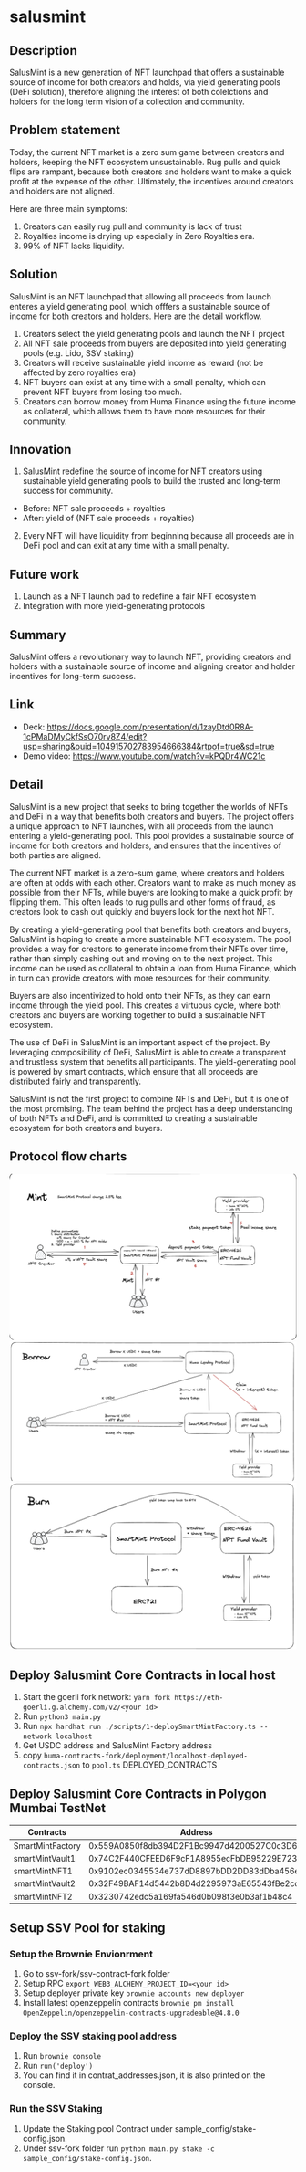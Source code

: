 # salusmint
## Description
SalusMint is a new generation of NFT launchpad that offers a sustainable source of income for both creators and holds, via yield generating pools (DeFi solution), therefore aligning the interest of both colelctions and holders for the long term vision of a collection and community.

## Problem statement
Today, the current NFT market is a zero sum game between creators and holders, keeping the NFT ecosystem unsustainable. Rug pulls and quick flips are rampant, because both creators and holders want to make a quick profit at the expense of the other. Ultimately, the incentives around creators and holders are not aligned.

Here are three main symptoms:
1. Creators can easily rug pull and community is lack of trust
2. Royalties income is drying up especially in Zero Royalties era.  
3. 99% of NFT lacks liquidity.

## Solution
SalusMint is an NFT launchpad that allowing all proceeds from launch enteres a yield generating pool, which offfers a sustainable source of income for both creators and holders. Here are the detail workflow.
1. Creators select the yield generating pools and launch the NFT project
2. All NFT sale proceeds from buyers are deposited into yield generating pools (e.g. Lido, SSV staking)
3. Creators will receive sustainable yield income as reward (not be affected by zero royalties era)
4. NFT buyers can exist at any time with a small penalty, which can prevent NFT buyers from losing too much.
4. Creators can borrow money from Huma Finance using the future income as collateral, which allows them to have more resources for their community.

## Innovation
1. SalusMint redefine the source of income for NFT creators using sustainable yield generating pools to build the trusted and long-term success for community.
- Before: NFT sale proceeds + royalties
- After: yield of (NFT sale proceeds + royalties)
2. Every NFT will have liquidity from beginning because all proceeds are in DeFi pool and can exit at any time with a small penalty.

## Future work
1. Launch as a NFT launch pad to redefine a fair NFT ecosystem
2. Integration with more yield-generating protocols

## Summary
SalusMint offers a revolutionary way to launch NFT, providing creators and holders with a sustainable source of income and aligning creator and holder incentives for long-term success.


## Link
- Deck: https://docs.google.com/presentation/d/1zayDtd0R8A-1cPMaDMyCkfSsO70rv8Z4/edit?usp=sharing&ouid=104915702783954666384&rtpof=true&sd=true
- Demo video: https://www.youtube.com/watch?v=kPQDr4WC21c

## Detail
SalusMint is a new project that seeks to bring together the worlds of NFTs and DeFi in a way that benefits both creators and buyers. The project offers a unique approach to NFT launches, with all proceeds from the launch entering a yield-generating pool. This pool provides a sustainable source of income for both creators and holders, and ensures that the incentives of both parties are aligned.

The current NFT market is a zero-sum game, where creators and holders are often at odds with each other. Creators want to make as much money as possible from their NFTs, while buyers are looking to make a quick profit by flipping them. This often leads to rug pulls and other forms of fraud, as creators look to cash out quickly and buyers look for the next hot NFT.

By creating a yield-generating pool that benefits both creators and buyers, SalusMint is hoping to create a more sustainable NFT ecosystem. The pool provides a way for creators to generate income from their NFTs over time, rather than simply cashing out and moving on to the next project. This income can be used as collateral to obtain a loan from Huma Finance, which in turn can provide creators with more resources for their community.

Buyers are also incentivized to hold onto their NFTs, as they can earn income through the yield pool. This creates a virtuous cycle, where both creators and buyers are working together to build a sustainable NFT ecosystem.

The use of DeFi in SalusMint is an important aspect of the project. By leveraging composibility of DeFi, SalusMint is able to create a transparent and trustless system that benefits all participants. The yield-generating pool is powered by smart contracts, which ensure that all proceeds are distributed fairly and transparently.

SalusMint is not the first project to combine NFTs and DeFi, but it is one of the most promising. The team behind the project has a deep understanding of both NFTs and DeFi, and is committed to creating a sustainable ecosystem for both creators and buyers.


## Protocol flow charts

![Mint process](./images/flowcharts/Mint.png)
![Income yield process](./images/flowcharts/Stream&Borrow.png)
![Burn mechanism](./images/flowcharts/Burn.png)

## Deploy Salusmint Core Contracts in local host

1. Start the goerli fork network: `yarn fork https://eth-goerli.g.alchemy.com/v2/<your id>`
2. Run `python3 main.py`
3. Run `npx hardhat run ./scripts/1-deploySmartMintFactory.ts --network localhost`
4. Get USDC address and SalusMint Factory address
5. copy `huma-contracts-fork/deployment/localhost-deployed-contracts.json` to `pool.ts` DEPLOYED_CONTRACTS

## Deploy Salusmint Core Contracts in Polygon Mumbai TestNet

| Contracts | Address |
| -------- | -------- |
| SmartMintFactory | 0x559A0850f8db394D2F1Bc9947d4200527C0c3D62 |
| smartMintVault1  | 0x74C2F440CFEED6F9cF1A8955ecFbDB95229E723B |
| smartMintNFT1  | 0x9102ec0345534e737dD8897bDD2DD83dDba456eb |
| smartMintVault2  | 0x32F49BAF14d5442b8D4d2295973aE65543fBe2cd |
| smartMintNFT2  | 0x3230742edc5a169fa546d0b098f3e0b3af1b48c4 |







## Setup SSV Pool for staking

### Setup the Brownie Envionrment

1. Go to ssv-fork/ssv-contract-fork folder
2. Setup RPC `export WEB3_ALCHEMY_PROJECT_ID=<your id>`
3. Setup deployer private key `brownie accounts new deployer`
4. Install latest openzeppelin contracts `brownie pm install OpenZeppelin/openzeppelin-contracts-upgradeable@4.8.0`

### Deploy the SSV staking pool address

1.  Run `brownie console`
2.  Run `run('deploy')`
3.  You can find it in contrat_addresses.json, it is also printed on the console.

### Run the SSV Staking

1.  Update the Staking pool Contract under sample_config/stake-config.json.
2.  Under ssv-fork folder run `python main.py stake -c sample_config/stake-config.json`.
